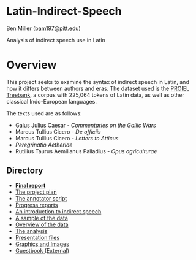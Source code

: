 # Latin-Indirect-Speech
Ben Miller (bam197@pitt.edu)

Analysis of indirect speech use in Latin

# Overview
This project seeks to examine the syntax of indirect speech in Latin, and how it differs between authors and eras.
The dataset used is the [PROIEL Treebank](https://dev.syntacticus.org/), a corpus with 225,064 tokens of Latin data,
as well as other classical Indo-European languages.

The texts used are as follows:

* Gaius Julius Caesar - *Commentaries on the Gallic Wars*
* Marcus Tullius Cicero - *De officiis*
* Marcus Tullius Cicero - *Letters to Atticus*
* *Peregrinatio Aetheriae*
* Rutilius Taurus Aemilianus Palladius - *Opus agriculturae*

## Directory
* [**Final report**](final_report.md)
* [The project plan](project_plan.md)
* [The annotator script](annotations/annotate.py)
* [Progress reports](progress_report.md)
* [An introduction to indirect speech](oo_introduction.md)
* [A sample of the data](data_samples/sample-caes.xml)
* [Overview of the data](notebooks/overview.ipynb)
* [The analysis](notebooks/Analysis.ipynb)
* [Presentation files](presentation/)
* [Graphics and Images](presentation/graphs/)
* [Guestbook (External)](https://github.com/Data-Science-for-Linguists-2022/Class-Lounge/blob/main/guestbooks/guestbook_ben.md)
